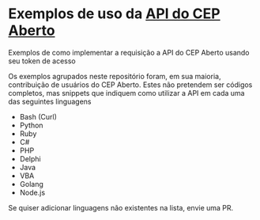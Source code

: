# Exemplos de uso da [API do CEP Aberto](http://localhost:3000/api_key)
Exemplos de como implementar a requisição a API do CEP Aberto usando seu token de acesso

Os exemplos agrupados neste repositório foram, em sua maioria, contribuição de usuários do CEP Aberto. Estes não pretendem ser códigos completos, mas snippets que indiquem como utilizar a API em cada uma das seguintes linguagens

* Bash (Curl)
* Python
* Ruby
* C#
* PHP
* Delphi
* Java
* VBA
* Golang
* Node.js

Se quiser adicionar linguagens não existentes na lista, envie uma PR.
